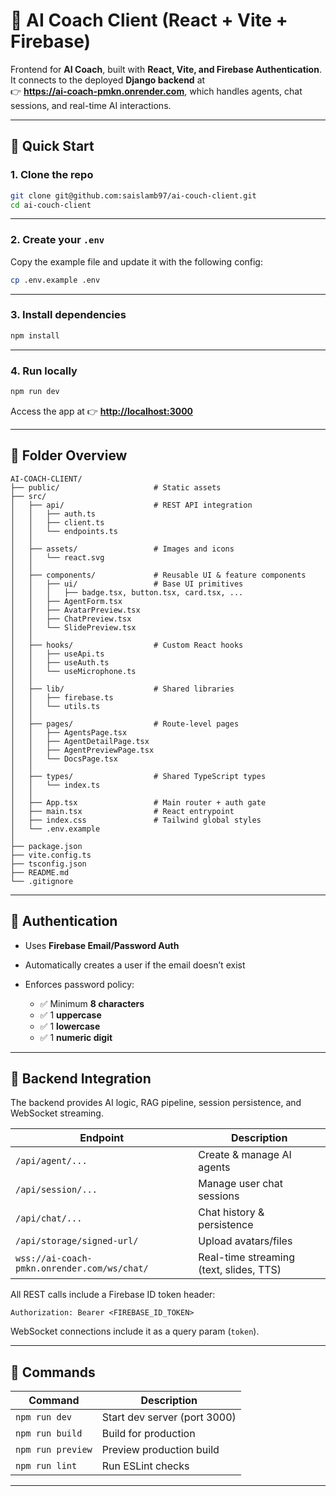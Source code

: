 # 🧠 AI Coach Client (React + Vite + Firebase)

Frontend for **AI Coach**, built with **React, Vite, and Firebase Authentication**.  
It connects to the deployed **Django backend** at  
👉 **https://ai-coach-pmkn.onrender.com**, which handles agents, chat sessions, and real-time AI interactions.

---

## 🚀 Quick Start

### 1. Clone the repo

```bash
git clone git@github.com:saislamb97/ai-couch-client.git
cd ai-couch-client
````

---

### 2. Create your `.env`

Copy the example file and update it with the following config:

```bash
cp .env.example .env
```

---

### 3. Install dependencies

```bash
npm install
```

---

### 4. Run locally

```bash
npm run dev
```

Access the app at 👉 **[http://localhost:3000](http://localhost:3000)**

---

## 📁 Folder Overview

```
AI-COACH-CLIENT/
├── public/                     # Static assets
├── src/
│   ├── api/                    # REST API integration
│   │   ├── auth.ts
│   │   ├── client.ts
│   │   └── endpoints.ts
│   │
│   ├── assets/                 # Images and icons
│   │   └── react.svg
│   │
│   ├── components/             # Reusable UI & feature components
│   │   ├── ui/                 # Base UI primitives
│   │   │   ├── badge.tsx, button.tsx, card.tsx, ...
│   │   ├── AgentForm.tsx
│   │   ├── AvatarPreview.tsx
│   │   ├── ChatPreview.tsx
│   │   └── SlidePreview.tsx
│   │
│   ├── hooks/                  # Custom React hooks
│   │   ├── useApi.ts
│   │   ├── useAuth.ts
│   │   └── useMicrophone.ts
│   │
│   ├── lib/                    # Shared libraries
│   │   ├── firebase.ts
│   │   └── utils.ts
│   │
│   ├── pages/                  # Route-level pages
│   │   ├── AgentsPage.tsx
│   │   ├── AgentDetailPage.tsx
│   │   ├── AgentPreviewPage.tsx
│   │   └── DocsPage.tsx
│   │
│   ├── types/                  # Shared TypeScript types
│   │   └── index.ts
│   │
│   ├── App.tsx                 # Main router + auth gate
│   ├── main.tsx                # React entrypoint
│   ├── index.css               # Tailwind global styles
│   └── .env.example
│
├── package.json
├── vite.config.ts
├── tsconfig.json
├── README.md
└── .gitignore
```

---

## 🔑 Authentication

* Uses **Firebase Email/Password Auth**
* Automatically creates a user if the email doesn’t exist
* Enforces password policy:

  * ✅ Minimum **8 characters**
  * ✅ 1 **uppercase**
  * ✅ 1 **lowercase**
  * ✅ 1 **numeric digit**

---

## 🧩 Backend Integration

The backend provides AI logic, RAG pipeline, session persistence, and WebSocket streaming.

| Endpoint                                    | Description                             |
| ------------------------------------------- | --------------------------------------- |
| `/api/agent/...`                            | Create & manage AI agents               |
| `/api/session/...`                          | Manage user chat sessions               |
| `/api/chat/...`                             | Chat history & persistence              |
| `/api/storage/signed-url/`                  | Upload avatars/files                    |
| `wss://ai-coach-pmkn.onrender.com/ws/chat/` | Real-time streaming (text, slides, TTS) |

All REST calls include a Firebase ID token header:

```http
Authorization: Bearer <FIREBASE_ID_TOKEN>
```

WebSocket connections include it as a query param (`token`).

---

## 🧰 Commands

| Command           | Description                  |
| ----------------- | ---------------------------- |
| `npm run dev`     | Start dev server (port 3000) |
| `npm run build`   | Build for production         |
| `npm run preview` | Preview production build     |
| `npm run lint`    | Run ESLint checks            |

---